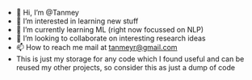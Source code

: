 - 👋 Hi, I’m @Tanmey
- 👀 I’m interested in learning new stuff
- 🌱 I’m currently learning ML (right now focussed on NLP)
- 💞️ I’m looking to collaborate on interesting research ideas
- 📫 How to reach me mail at tanmeyr@gmail.com
- This is just my storage for any code which I found useful and can be reused my other projects, so consider this as just a dump of code

<!---
practice-dump/practice-dump is a ✨ special ✨ repository because its `README.md` (this file) appears on your GitHub profile.
You can click the Preview link to take a look at your changes.
--->
